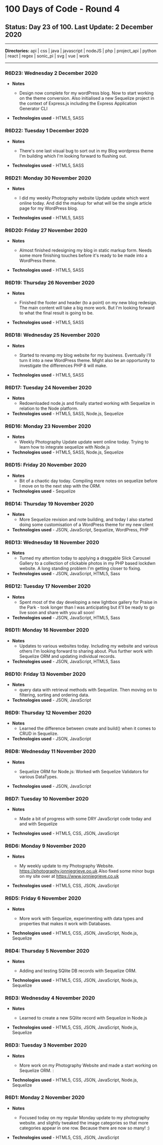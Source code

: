 # 100 Days of Code - Round 4

## **Status:** Day 23 of 100. **Last Update:** 2 December 2020
___
**Directories:** api | css | java | javascript | nodeJS | php | project_api | python | react | regex | sonic_pi | svg | vue | work
___

### R6D23: Wednesday 2 December 2020

+ **Notes**

  + Design now complete for my wordPress blog. Now to start working on the theme conversion. Also initialised a new Sequelize project in the context of Express.js including the Express Application Generator CLI

+ **Technologies used** - HTML5, SASS

### R6D22: Tuesday 1 December 2020

+ **Notes**
  + There's one last visual bug to sort out in my Blog wordpress theme I'm building which I'm looking forward to flushing out.

+ **Technologies used** - HTML5, SASS

### R6D21: Monday 30 November 2020

+ **Notes**
  + I did my weekly Photography website Update update which went online today. And did the markup for what will be the single article page for my WordPress blog. 

+ **Technologies used** - HTML5, SASS

### R6D20: Friday 27 November 2020

+ **Notes**
  + Almost finished redesigning my blog in static markup form.  Needs some more finishing touches before it's ready to be made into a WordPress theme. 

+ **Technologies used** - HTML5, SASS

### R6D19: Thursday 26 November 2020

+ **Notes**
  + Finished the footer and header (to a point) on my new blog redesign. The main content will take a big more work. But I'm looking forward to what the final result is going to be. 

+ **Technologies used** - HTML5, SASS

### R6D18: Wednesday 25 November 2020

+ **Notes**
  + Started to revamp my blog website for my business. Eventually i'll turn it into a new WordPress theme. Might also be an opportunity to investigate the differences PHP 8 will make.

+ **Technologies used** - HTML5, SASS


### R6D17: Tuesday 24 November 2020

+ **Notes**
  + Redownloaded node.js and finally started working with Sequelize in relation to the Node platform.
+ **Technologies used** - HTML5, SASS, Node.js, Sequelize

### R6D16: Monday 23 November 2020

+ **Notes**
  + Weekly Photography Update update went online today. Trying to learn how to integrate sequelize with Node.js 
+ **Technologies used** - HTML5, SASS, Node.js, Sequelize


### R6D15: Friday 20 November 2020

+ **Notes**
  + Bit of a chaotic day today. Compiling more notes on sequelize before I move on to the next step with the ORM. 
+ **Technologies used** - Sequelize

### R6D14: Thursday 19 November 2020

+ **Notes**
  + More Sequelize revision and note building, and today I also started doing some customisation of a WordPress theme for my new client 
+ **Technologies used** - JSON, JavaScript, Sequelize, WordPress, PHP

### R6D13: Wednesday 18 November 2020

+ **Notes**
  + Turned my attention today to applying a draggable Slick Carousel Gallery to a collection of clickable photos in my PHP based lockdwn website. A long standing problem I'm getting closer to fixing. 
+ **Technologies used** - JSON, JavaScript, HTML5, Sass

### R6D12: Tuesday 17 November 2020

+ **Notes**
  + Spent most of the day developing a new lightbox gallery for Praise in the Park - took longer than I was anticipating but it'll be ready to go live soon and share with you all soon!
+ **Technologies used** - JSON, JavaScript, HTML5, Sass


### R6D11: Monday 16 November 2020

+ **Notes**
  + Updates to various websites today. Including my website and various others I'm looking forward to sharing about.  Plus further work with Sequelize ORM and updating individual records.
+ **Technologies used** - JSON, JavaScript, HTML5, Sass

### R6D10: Friday 13 November 2020

+ **Notes**
  + query data with retrieval methods with Sequelize. Then moving on to filtering, sorting and ordering data.
+ **Technologies used** - JSON, JavaScript

### R6D9: Thursday 12 November 2020

+ **Notes**
  + Learned the difference between create and build() when it comes to CRUD in Sequelize.
+ **Technologies used** - JSON, JavaScript
  
### R6D8: Wednesday 11 November 2020

+ **Notes**
  + Sequelize ORM for Node.js: Worked wth Sequelize Validators for various DataTypes.

+ **Technologies used** - JSON, JavaScript

### R6D7: Tuesday 10 November 2020

+ **Notes**
  + Made a bit of progress with some DRY JavaScript code today and and with Sequelize

+ **Technologies used** - HTML5, CSS, JSON, JavaScript
  

### R6D6: Monday 9 November 2020

+ **Notes**
  + My weekly update to my Photography Website. https://photography.jonniegrieve.oo.uk Also fixed some minor bugs on my site over at https://www.jonniegrieve.co.uk

+ **Technologies used** - HTML5, CSS, JSON, JavaScript

### R6D5: Friday 6 November 2020

+ **Notes**
  + More work with Sequelize, experimenting with data types and properties that makes it work with Databases. 
  
+ **Technologies used** - HTML5, CSS, JSON, JavaScript, Node.js, Sequelize

### R6D4: Thursday 5 November 2020

+ **Notes**
  +  Adding and testing SQlite DB records with Sequelize ORM. 
  
+ **Technologies used** - HTML5, CSS, JSON, JavaScript, Node.js, Sequelize

### R6D3: Wednesday 4 November 2020

+ **Notes**
  +  Learned to create a new SQlite record with Sequelize in Node.js
  
+ **Technologies used** - HTML5, CSS, JSON, JavaScript, Node.js, Sequelize

### R6D3: Tuesday 3 November 2020

+ **Notes**
  +  More work on my Photography Website and made a start working on Sequelize ORM.  :
  
+ **Technologies used** - HTML5, CSS, JSON, JavaScript, Node.js, Sequelize

### R6D1: Monday 2 November 2020

+ **Notes**
  +  Focused today on my regular Monday update to my photography website. and slightly tweaked the image categories so that more categories appear in one row. Because there are now so many!  :)
  
+ **Technologies used** - HTML5, CSS, JSON, JavaScript

